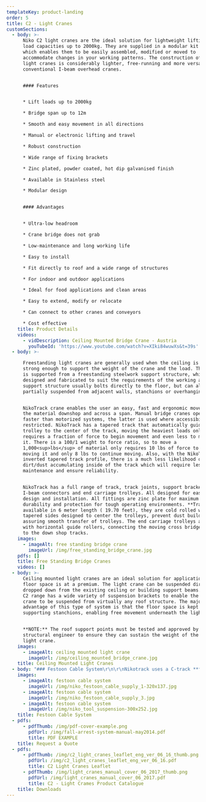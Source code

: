 ```yaml
---
templateKey: product-landing
order: 5
title: C2 - Light Cranes
customSections:
  - body: >-
      Niko C2 light cranes are the ideal solution for lightweight lifting of
      load capacities up to 2000kg. They are supplied in a modular kit form,
      which enables them to be easily assembled, modified or moved to
      accommodate changes in your working patterns. The construction of Niko C2
      light cranes is considerably lighter, free-running and more versatile than
      conventional I-beam overhead cranes.


      #### Features


      * Lift loads up to 2000kg

      * Bridge span up to 12m

      * Smooth and easy movement in all directions

      * Manual or electronic lifting and travel

      * Robust construction

      * Wide range of fixing brackets

      * Zinc plated, powder coated, hot dip galvanised finish

      * Available in Stainless steel

      * Modular design


      #### Advantages


      * Ultra-low headroom

      * Crane bridge does not grab

      * Low-maintenance and long working life

      * Easy to install

      * Fit directly to roof and a wide range of structures

      * For indoor and outdoor applications

      * Ideal for food applications and clean areas

      * Easy to extend, modify or relocate

      * Can connect to other cranes and conveyors

      * Cost effective
    title: Product Details
    videos:
      - vidDescription: Ceiling Mounted Bridge Crane - Austria
        youTubeId: 'https://www.youtube.com/watch?v=XIki84wuwXs&t=39s'
  - body: >-

      Freestanding light cranes are generally used when the ceiling is not
      strong enough to support the weight of the crane and the load. The crane
      is supported from a freestanding steelwork support structure, which is
      designed and fabricated to suit the requirements of the working area. The
      support structure usually bolts directly to the floor, but can also be
      partially suspended from adjacent walls, stanchions or overhanging beams.


      NikoTrack crane enables the user an easy, fast and ergonomic movement of
      the material downshop and across a span. Manual bridge cranes operate
      faster than motorized systems, the latter is used where accessibility is
      restricted. NikoTrack has a tapered track that automatically guides the
      trolley to the center of the track, moving the heaviest loads only
      requires a fraction of force to begin movement and even less to maintain
      it. There is a 100/1 weight to force ratio, so to move a
      1,000<sup>lbs</sup> of material only requires 10 lbs of force to start
      moving it and only 8 lbs to continue moving. Also, with the NikoTracks
      inverted tapered track profile, there is a much less likelihood of
      dirt/dust accumulating inside of the track which will require less
      maintenance and ensure reliability.


      NikoTrack has a full range of track, track joints, support brackets,
      I-beam connectors and end carriage trolleys. All designed for ease of
      design and installation. All fittings are zinc plate for maximum
      durability and protection for tough operating environments. **Tracks** are
      available in 6 meter length ( 19.70 feet), they are cold rolled with
      tapered sides designed to center the trolleys, prevent dust build up
      assuring smooth transfer of trolleys. The end carriage trolleys are fitted
      with horizontal guide rollers, connecting the moving cross bridge member
      to the down shop tracks.
    images:
      - imageAlt: free standing bridge crane
        imageUrl: /img/free_standing_bridge_crane.jpg
    pdfs: []
    title: Free Standing Bridge Cranes
    videos: []
  - body: >-
      Ceiling mounted light cranes are an ideal solution for applications where
      floor space is at a premium. The light crane can be suspended directly or
      dropped down from the existing ceiling or building support beams. The Niko
      C2 range has a wide variety of suspension brackets to enable the light
      crane to be suspended from virtually any roof structure. The major
      advantage of this type of system is that the floor space is kept clear of
      supporting stanchions, enabling free movement underneath the light crane.


      **NOTE:** The roof support points must be tested and approved by a
      structural engineer to ensure they can sustain the weight of the load and
      light crane.
    images:
      - imageAlt: ceiling mounted light crane
        imageUrl: /img/ceiling_mounted_bridge_crane.jpg
    title: Ceiling Mounted Light Cranes
  - body: "### Festoon Cable System\r\n\r\nNikotrack uses a C-track **festoon assembly** and **c-track festoon pendant system** for **overhead cranes** and industrial machinery. All festoon trolleys can be modified to fit either flat cable or round hose. Our nylon cable trolleys are extremely reliable and smooth running. Because of the self aligning tapered track, trolleys can never slide out of the center of the rail, ensuring a smooth and free operation."
    images:
      - imageAlt: festoon cable system
        imageUrl: /img/niko_festoon_cable_supply_1-320x137.jpg
      - imageAlt: festoon cable system
        imageUrl: /img/niko_festoon_cable_supply_3.jpg
      - imageAlt: festoon cable system
        imageUrl: /img/niko_tool_suspension-300x252.jpg
    title: Festoon Cable System
  - pdfs:
      - pdfThumb: /img/pdf-cover-example.png
        pdfUrl: /img/fall-arrest-system-manual-may2014.pdf
        title: PDF EXAMPLE
    title: Request a Quote
  - pdfs:
      - pdfThumb: /img/c2_light_cranes_leaflet_eng_ver_06_16_thumb.png
        pdfUrl: /img/c2_light_cranes_leaflet_eng_ver_06_16.pdf
        title: C2 Light Cranes Leaflet
      - pdfThumb: /img/light_cranes_manual_cover_06_2017_thumb.png
        pdfUrl: /img/light_cranes_manual_cover_06_2017.pdf
        title: C2 - Light Crames Product Catalogue
    title: Downloads
---
```


